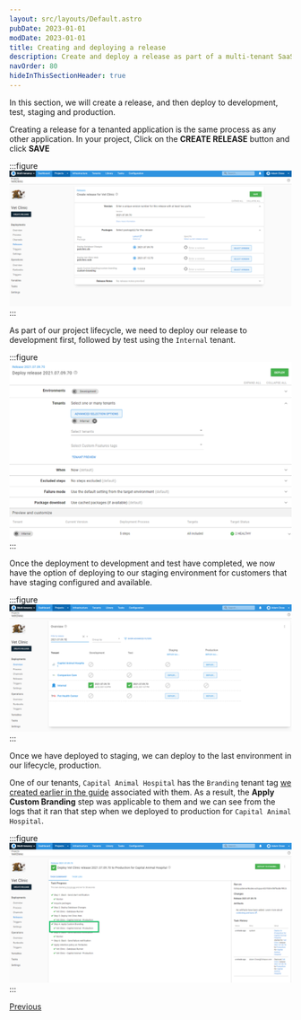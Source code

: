 ```yaml
---
layout: src/layouts/Default.astro
pubDate: 2023-01-01
modDate: 2023-01-01
title: Creating and deploying a release
description: Create and deploy a release as part of a multi-tenant SaaS setup in Octopus Deploy.
navOrder: 80
hideInThisSectionHeader: true
---
```


In this section, we will create a release, and then deploy to development, test, staging and production.

Creating a release for a tenanted application is the same process as any other application. In your project, Click on the **CREATE RELEASE** button and click **SAVE**

:::figure
![](/docs/tenants/guides/multi-tenant-saas-application/images/creating-a-release.png "width=500")
:::

As part of our project lifecycle, we need to deploy our release to development first, followed by test using the `Internal` tenant.

:::figure
![](/docs/tenants/guides/multi-tenant-saas-application/images/deploying-release-development.png "width=500")
:::

Once the deployment to development and test have completed, we now have the option of deploying to our staging environment for customers that have staging configured and available.

:::figure
![](/docs/tenants/guides/multi-tenant-saas-application/images/deploying-release-staging.png "width=500")
:::

Once we have deployed to staging, we can deploy to the last environment in our lifecycle, production. 

One of our tenants, `Capital Animal Hospital` has the `Branding` tenant tag [we created earlier in the guide](/docs/tenants/guides/multi-tenant-saas-application/creating-tenant-tag-set) associated with them. As a result, the **Apply Custom Branding** step was applicable to them and we can see from the logs that it ran that step when we deployed to production for `Capital Animal Hospital`.

:::figure
![](/docs/tenants/guides/multi-tenant-saas-application/images/deploying-release-production.png "width=500")
:::

<span><a class="button btn-secondary" href="/docs/tenants/guides/multi-tenant-saas-application/creating-project-deployment-process">Previous</a></span>